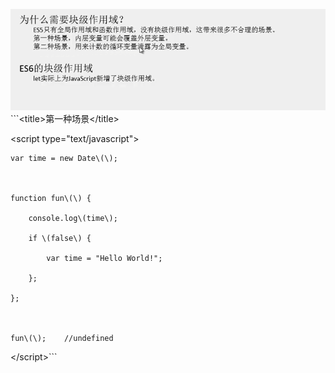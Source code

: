 ![](/assets/import7.png)\`\`\`&lt;title&gt;第一种场景&lt;/title&gt;

&lt;script type="text/javascript"&gt;

	var time = new Date\(\);



	function fun\(\) {

		console.log\(time\);

		if \(false\) {

			var time = "Hello World!";

		};

	};



	fun\(\);	//undefined

&lt;/script&gt;\`\`\`

